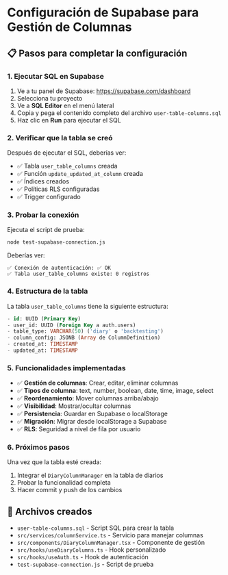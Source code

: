 # Configuración de Supabase para Gestión de Columnas

## 📋 Pasos para completar la configuración

### 1. Ejecutar SQL en Supabase

1. Ve a tu panel de Supabase: https://supabase.com/dashboard
2. Selecciona tu proyecto
3. Ve a **SQL Editor** en el menú lateral
4. Copia y pega el contenido completo del archivo `user-table-columns.sql`
5. Haz clic en **Run** para ejecutar el SQL

### 2. Verificar que la tabla se creó

Después de ejecutar el SQL, deberías ver:
- ✅ Tabla `user_table_columns` creada
- ✅ Función `update_updated_at_column` creada
- ✅ Índices creados
- ✅ Políticas RLS configuradas
- ✅ Trigger configurado

### 3. Probar la conexión

Ejecuta el script de prueba:
```bash
node test-supabase-connection.js
```

Deberías ver:
```
✅ Conexión de autenticación: ✅ OK
✅ Tabla user_table_columns existe: 0 registros
```

### 4. Estructura de la tabla

La tabla `user_table_columns` tiene la siguiente estructura:

```sql
- id: UUID (Primary Key)
- user_id: UUID (Foreign Key a auth.users)
- table_type: VARCHAR(50) ('diary' o 'backtesting')
- column_config: JSONB (Array de ColumnDefinition)
- created_at: TIMESTAMP
- updated_at: TIMESTAMP
```

### 5. Funcionalidades implementadas

- ✅ **Gestión de columnas**: Crear, editar, eliminar columnas
- ✅ **Tipos de columna**: text, number, boolean, date, time, image, select
- ✅ **Reordenamiento**: Mover columnas arriba/abajo
- ✅ **Visibilidad**: Mostrar/ocultar columnas
- ✅ **Persistencia**: Guardar en Supabase o localStorage
- ✅ **Migración**: Migrar desde localStorage a Supabase
- ✅ **RLS**: Seguridad a nivel de fila por usuario

### 6. Próximos pasos

Una vez que la tabla esté creada:
1. Integrar el `DiaryColumnManager` en la tabla de diarios
2. Probar la funcionalidad completa
3. Hacer commit y push de los cambios

## 🔧 Archivos creados

- `user-table-columns.sql` - Script SQL para crear la tabla
- `src/services/columnService.ts` - Servicio para manejar columnas
- `src/components/DiaryColumnManager.tsx` - Componente de gestión
- `src/hooks/useDiaryColumns.ts` - Hook personalizado
- `src/hooks/useAuth.ts` - Hook de autenticación
- `test-supabase-connection.js` - Script de prueba



